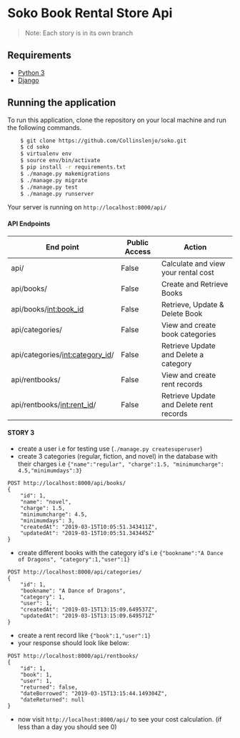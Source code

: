 # Soko Book Rental Store Api
> Note: Each story is in its own branch

## Requirements
- [Python 3](https://www.python.org)
- [Django](https://www.djangoproject.com)

## Running the application
To run this application, clone the repository on your local machine and run the following commands.
```sh
    $ git clone https://github.com/Collinslenjo/soko.git
    $ cd soko
    $ virtualenv env
    $ source env/bin/activate
    $ pip install -r requirements.txt
    $ ./manage.py makemigrations
    $ ./manage.py migrate
    $ ./manage.py test
    $ ./manage.py runserver
```
Your server is running on ```http://localhost:8000/api/```

#### API Endpoints
|End point | Public Access|Action
|----------|--------------|------
api/ | False | Calculate and view your rental cost
api/books/ | False | Create and Retrieve Books
api/books/<int:book_id> | False | Retrieve, Update & Delete Book 
api/categories/ | False | View and create book categories
api/categories/<int:category_id>/ | False | Retrieve Update and Delete a category
api/rentbooks/ | False | View and create rent records
api/rentbooks/<int:rent_id>/ | False | Retrieve Update and Delete rent records


#### STORY 3
* create a user i.e for testing use (```./manage.py createsuperuser```)
* create 3 categories (regular, fiction, and novel) in the database with their charges i.e  ``` {"name":"regular", "charge":1.5, "minimumcharge": 4.5,"minimumdays":3} ```

```
POST http://localhost:8000/api/books/
{
    "id": 1,
    "name": "novel",
    "charge": 1.5,
    "minimumcharge": 4.5,
    "minimumdays": 3,
    "createdAt": "2019-03-15T10:05:51.343411Z",
    "updatedAt": "2019-03-15T10:05:51.343445Z"
}
```

 * create different books with the category id's i.e ```{"bookname":"A Dance of Dragons", "category":1,"user":1}```

```
POST http://localhost:8000/api/categories/
{
    "id": 1,
    "bookname": "A Dance of Dragons",
    "category": 1,
    "user": 1,
    "createdAt": "2019-03-15T13:15:09.649537Z",
    "updatedAt": "2019-03-15T13:15:09.649571Z"
}
```
* create a rent record like ```{"book":1,"user":1}```
* your response should look like below:

```
POST http://localhost:8000/api/rentbooks/
{
    "id": 1,
    "book": 1,
    "user": 1,
    "returned": false,
    "dateBorrowed": "2019-03-15T13:15:44.149304Z",
    "dateReturned": null
}
```

* now visit ```http://localhost:8000/api/``` to see your cost calculation. (if less than a day you should see 0)